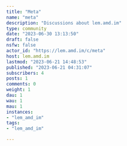 ```yaml
---
title: "Meta" 
name: "meta"
description: "Discussions about lem.amd.im"
type: community
date: "2023-06-30 13:13:50"
draft: false
nsfw: false
actor_id: "https://lem.amd.im/c/meta"
host: lem.amd.im
lastmod: "2023-06-21 14:48:53"
published: "2023-06-21 04:31:07"
subscribers: 4
posts: 1
comments: 0
weight: 1
dau: 1
wau: 1
mau: 1
instances:
- "lem_amd_im"
tags: 
- "lem_amd_im"

---
```

